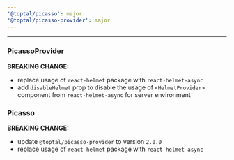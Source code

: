 ```yaml
---
'@toptal/picasso': major
'@toptal/picasso-provider': major
---
```


---

### PicassoProvider

**BREAKING CHANGE:**

- replace usage of `react-helmet` package with `react-helmet-async`
- add `disableHelmet` prop to disable the usage of `<HelmetProvider>` component from `react-helmet-async` for server environment

### Picasso

**BREAKING CHANGE:**

- update `@toptal/picasso-provider` to version `2.0.0`
- replace usage of `react-helmet` package with `react-helmet-async`
